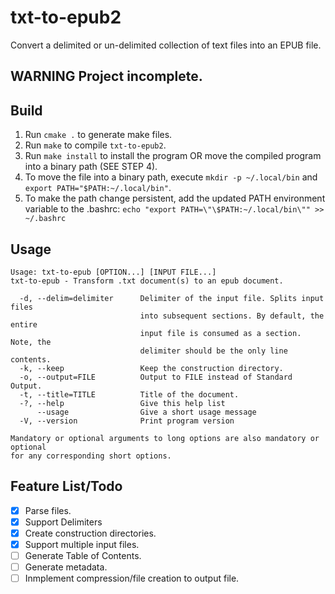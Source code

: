 # txt-to-epub2
Convert a delimited or un-delimited collection of text files into an EPUB file.

## WARNING Project incomplete.

## Build 
1. Run `cmake .` to generate make files.
2. Run `make` to compile `txt-to-epub2`.
3. Run `make install` to install the program OR move the compiled program into a binary path (SEE STEP 4).
4. To move the file into a binary path, execute `mkdir -p ~/.local/bin` and `export PATH="$PATH:~/.local/bin"`.
5. To make the path change persistent, add the updated PATH environment variable to the .bashrc: `echo "export PATH=\"\$PATH:~/.local/bin\"" >> ~/.bashrc`

## Usage 
``` 
Usage: txt-to-epub [OPTION...] [INPUT FILE...]
txt-to-epub - Transform .txt document(s) to an epub document.

  -d, --delim=delimiter      Delimiter of the input file. Splits input files
                             into subsequent sections. By default, the entire
                             input file is consumed as a section. Note, the
                             delimiter should be the only line contents.
  -k, --keep                 Keep the construction directory.
  -o, --output=FILE          Output to FILE instead of Standard Output.
  -t, --title=TITLE          Title of the document.
  -?, --help                 Give this help list
      --usage                Give a short usage message
  -V, --version              Print program version

Mandatory or optional arguments to long options are also mandatory or optional
for any corresponding short options.
```

## Feature List/Todo
- [x] Parse files.
- [x] Support Delimiters
- [x] Create construction directories. 
- [x] Support multiple input files.
- [ ] Generate Table of Contents.
- [ ] Generate metadata.
- [ ] Inmplement compression/file creation to output file.
